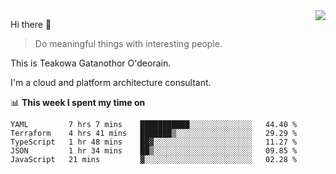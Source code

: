 <img align="right" src="https://github-readme-stats.vercel.app/api?username=Teakowa&show_icons=true&icon_color=2f80ed&text_color=718096&bg_color=ffffff&hide_title=true" />

Hi there 👋

> Do meaningful things with interesting people.

This is Teakowa Gatanothor O'deorain.

I'm a cloud and platform architecture consultant.

📊 **This week I spent my time on**
<!--START_SECTION:waka-->
```text
YAML         7 hrs 7 mins    ███████████░░░░░░░░░░░░░░   44.40 % 
Terraform    4 hrs 41 mins   ███████▒░░░░░░░░░░░░░░░░░   29.29 % 
TypeScript   1 hr 48 mins    ██▓░░░░░░░░░░░░░░░░░░░░░░   11.27 % 
JSON         1 hr 34 mins    ██▒░░░░░░░░░░░░░░░░░░░░░░   09.85 % 
JavaScript   21 mins         ▓░░░░░░░░░░░░░░░░░░░░░░░░   02.28 % 
```
<!--END_SECTION:waka-->
